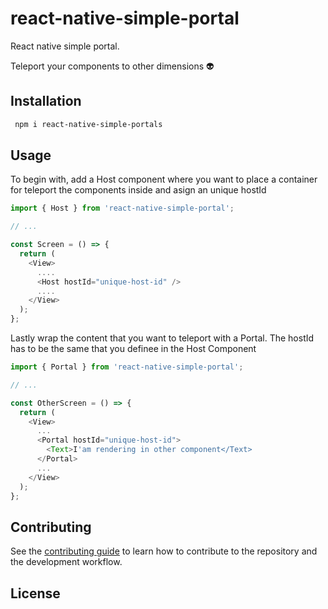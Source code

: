 # react-native-simple-portal

React native simple portal.

Teleport your components to other dimensions 👽

## Installation

```sh
 npm i react-native-simple-portals
```

## Usage

To begin with, add a Host component where you want to place a container for teleport the components inside and asign an unique hostId

```js
import { Host } from 'react-native-simple-portal';

// ...

const Screen = () => {
  return (
    <View>
      ....
      <Host hostId="unique-host-id" />
      ....
    </View>
  );
};
```

Lastly wrap the content that you want to teleport with a Portal.
The hostId has to be the same that you definee in the Host Component

```js
import { Portal } from 'react-native-simple-portal';

// ...

const OtherScreen = () => {
  return (
    <View>
      ...
      <Portal hostId="unique-host-id">
        <Text>I'am rendering in other component</Text>
      </Portal>
      ...
    </View>
  );
};
```

## Contributing

See the [contributing guide](CONTRIBUTING.md) to learn how to contribute to the repository and the development workflow.

## License
